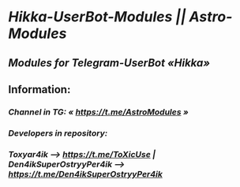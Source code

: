 # ***Hikka-UserBot-Modules || Astro-Modules***
## ***Modules for Telegram-UserBot «Hikka»***
## **Information:**
### *Channel in TG: « https://t.me/AstroModules »*
### *Developers in repository:*
### *Toxyar4ik --> https://t.me/ToXicUse | Den4ikSuperOstryyPer4ik --> https://t.me/Den4ikSuperOstryyPer4ik*
